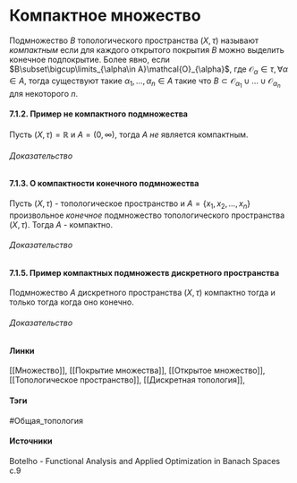 # Компактное множество
Подмножество $B$ топологического пространства $(X,\tau)$ называют *компактным* если для каждого открытого покрытия $B$ можно выделить конечное подпокрытие. Более явно, если $B\subset\bigcup\limits_{\alpha\in A}\mathcal{O}_{\alpha}$, где $\mathcal{O}_{\alpha}\in\tau,\forall\alpha\in A$, тогда существуют такие $\alpha_{1},\dots,\alpha_{n}\in A$ такие что $B\subset\mathcal{O}_{\alpha_{1}}\cup\dots\cup\mathcal{O}_{\alpha_{n}}$ для некоторого $n$.

#### 7.1.2. Пример не компактного подмножества
Пусть $(X,\tau)=\mathbb{R}$ и $A=(0,\infty)$, тогда $A$ *не* является компактным.
###### Доказательство
#### 7.1.3. О компактности конечного подмножества
Пусть $(X,\tau)$ - топологическое пространство и $A=\{x_{1},x_{2},\dots,x_{n}\}$ произвольное *конечное* подмножество топологического пространства $(X,\tau)$. Тогда $A$ - компактно.
###### Доказательство
#### 7.1.5. Пример компактных подмножеств дискретного пространства
Подмножество $A$ дискретного пространства $(X,\tau)$ компактно тогда и только тогда когда оно конечно.
###### Доказательство
#### Линки
[[Множество]],
[[Покрытие множества]],
[[Открытое множество]],
[[Топологическое пространство]],
[[Дискретная топология]],
#### Тэги
 #Общая_топология 
#### Источники
 Botelho - Functional Analysis and Applied Optimization in Banach Spaces c.9 